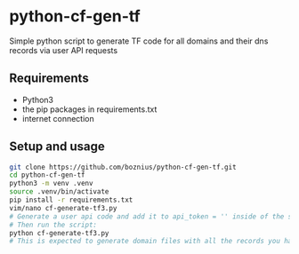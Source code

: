 # python-cf-gen-tf
Simple python script to generate TF code for all domains and their dns records via user API requests

## Requirements 
 - Python3
 - the pip packages in requirements.txt
 - internet connection

## Setup and usage
 ```bash
 git clone https://github.com/boznius/python-cf-gen-tf.git
 cd python-cf-gen-tf
 python3 -m venv .venv
 source .venv/bin/activate
 pip install -r requirements.txt
 vim/nano cf-generate-tf3.py
 # Generate a user api code and add it to api_token = '' inside of the script.
 # Then run the script:
 python cf-generate-tf3.py
 # This is expected to generate domain files with all the records you have inside of the terraform_files/ folder under the repository or create it if it does not exist.
 
```
